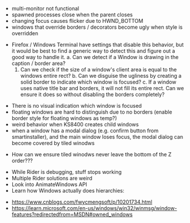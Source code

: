 * multi-monitor not functional
* spawned processes close when the parent closes
* changing focus causes flicker due to HWND_BOTTOM
* windows that override borders / decorators  become ugly when style is overridden 
- Firefox / Windows Terminal have settings that disable this behavior, but it would be best to find a generic way to detect this and figure out a good way to handle it. 
a. Can we detect if a Window is drawing in the caption / border area? 
    1. Can we check if the size of a window's client area is equal to the windows entire rect?
b. Can we disguise the ugliness by creating a solid border to indicate which window is focused?
c. If a window uses native title bar and borders, it will not fill its entire rect. Can we ensure it does so without disabling the borders completely?
* There is no visual indication which window is focused
* floating windows are hard to distinguish due to no borders (enable border style for floating windows as temp?)
* weird behavior when KS8400 creates child windows
* when a window has a modal dialog (e.g. confirm button from smartinstaller), and the main window loses focus, the modal dialog can become covered by tiled winodws
- How can we ensure tiled winodws never leave the bottom of the Z order???
* While Rider is debugging, stuff stops working
* Multiple Rider solutions are weird
* Look into AnimateWindows API
* Learn how Windows actually does hierarchies:
- https://www.cnblogs.com/fwycmengsoft/p/10201734.html
- https://learn.microsoft.com/en-us/windows/win32/winmsg/window-features?redirectedfrom=MSDN#owned_windows
